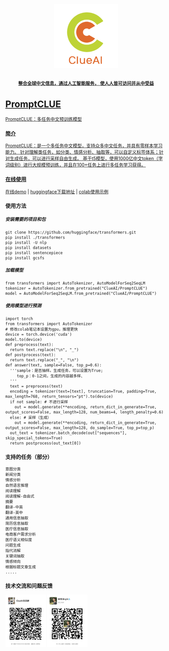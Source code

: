 <p align="center">
<br>
<br>
<br>
<a href="https://clueai.cn"><img src="docs/imgs/logo.png" alt="CLUEAI logo: The data structure for unstructured data" width="200px"></>
<br>
<br>
<br>
<b>整合全球中文信息，通过人工智能服务， 使人人皆可访问并从中受益</b>
</p>


# PromptCLUE
PromptCLUE：多任务中文预训练模型

### 简介
PromptCLUE：是一个多任务中文模型，支持众多中文任务，并具有零样本学习能力。
针对理解类任务，如分类、情感分析、抽取等，可以自定义标签体系；针对生成任务，可以进行采样自由生成。
基于t5模型，使用1000亿中文token（字词级别）进行大规模预训练，并且在100+任务上进行多任务学习获得。

### 在线使用
<a href='https://www.cluebenchmarks.com/clueai.html'>在线demo</a> | <a href='https://huggingface.co/ClueAI/PromptCLUE'>huggingface下载地址</a> |   <a href='https://colab.research.google.com/drive/1noyBA_JrYO6Lk6cwxsNZ_jdJ-Jtaf82G?usp=sharing#scrollTo=Nk2tSi3vnSN0'>colab使用示例</a>

### 使用方法
##### 安装需要的项目和包
    git clone https://github.com/huggingface/transformers.git
    pip install ./transformers
    pip install -U nlp
    pip install datasets
    pip install sentencepiece
    pip install gcsfs
##### 加载模型
    from transformers import AutoTokenizer, AutoModelForSeq2SeqLM
    tokenizer = AutoTokenizer.from_pretrained("ClueAI/PromptCLUE")
    model = AutoModelForSeq2SeqLM.from_pretrained("ClueAI/PromptCLUE") 
##### 使用模型进行预测
    import torch
    from transformers import AutoTokenizer
    # 修改colab笔记本设置为gpu，推理更快
    device = torch.device('cuda')
    model.to(device)
    def preprocess(text):
      return text.replace("\n", "_")
    def postprocess(text):
      return text.replace("_", "\n")
    def answer(text, sample=False, top_p=0.6):
      '''sample：是否抽样。生成任务，可以设置为True;
         top_p：0-1之间，生成的内容越多样、
      '''
      text = preprocess(text)
      encoding = tokenizer(text=[text], truncation=True, padding=True, max_length=768, return_tensors="pt").to(device) 
      if not sample: # 不进行采样
        out = model.generate(**encoding, return_dict_in_generate=True, output_scores=False, max_length=128, num_beams=4, length_penalty=0.6)
      else: # 采样（生成）
        out = model.generate(**encoding, return_dict_in_generate=True, output_scores=False, max_length=128, do_sample=True, top_p=top_p)
      out_text = tokenizer.batch_decode(out["sequences"], skip_special_tokens=True)
      return postprocess(out_text[0])  
 
### 支持的任务（部分）
    意图分类 
    新闻分类
    情感分析
    自然语言推理
    阅读理解
    阅读理解-自由式
    摘要
    翻译-中英
    翻译-英中
    通用信息抽取
    简历信息抽取
    医疗信息抽取
    电商客户需求分析
    医疗语义相似度
    问题生成
    指代消解
    关键词抽取
    情感倾向
    根据标题文章生成
    .....

### 技术交流和问题反馈
<p float="left">
   <img src="https://github.com/clue-ai/clueai-python/blob/main/docs/imgs/clueai1.jpeg"  width="25%" height="25%" />   
   <img src="https://github.com/clue-ai/clueai-python/blob/main/docs/imgs/brightmart.jpeg"  width="25%" height="25%" /> 
</p> 



